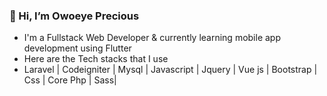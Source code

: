  ### 👋 Hi, I’m Owoeye Precious
- I'm a Fullstack Web Developer & currently learning  mobile app development using Flutter
- Here are the  Tech stacks that I use 
- Laravel | Codeigniter | Mysql | Javascript | Jquery | Vue js | Bootstrap | Css | Core Php | Sass|


<!---
parallelbox-lab/parallelbox-lab is a ✨ special ✨ repository because its `README.md` (this file) appears on your GitHub profile.
You can click the Preview link to take a look at your changes.
--->
